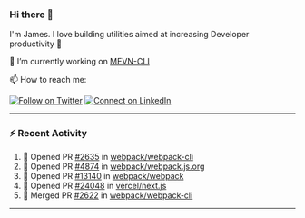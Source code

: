 ### Hi there 👋

I'm James. I love building utilities aimed at increasing Developer productivity :raised_hands: 

🔭 I’m currently working on [MEVN-CLI](https://github.com/madlabsinc/mevn-cli)

📫 How to reach me:

[![Follow on Twitter](https://img.shields.io/badge/--twitter?label=Twitter&logo=Twitter&style=social)](https://twitter.com/james_madhacks) [![Connect on LinkedIn](https://img.shields.io/badge/--linkedin?label=LinkedIn&logo=LinkedIn&style=social)](https://www.linkedin.com/in/jamesgeorge007)

---

### :zap: Recent Activity

<!--START_SECTION:activity-->
1. 💪 Opened PR [#2635](https://github.com/webpack/webpack-cli/pull/2635) in [webpack/webpack-cli](https://github.com/webpack/webpack-cli)
2. 💪 Opened PR [#4874](https://github.com/webpack/webpack.js.org/pull/4874) in [webpack/webpack.js.org](https://github.com/webpack/webpack.js.org)
3. 💪 Opened PR [#13140](https://github.com/webpack/webpack/pull/13140) in [webpack/webpack](https://github.com/webpack/webpack)
4. 💪 Opened PR [#24048](https://github.com/vercel/next.js/pull/24048) in [vercel/next.js](https://github.com/vercel/next.js)
5. 🎉 Merged PR [#2622](https://github.com/webpack/webpack-cli/pull/2622) in [webpack/webpack-cli](https://github.com/webpack/webpack-cli)
<!--END_SECTION:activity-->

---

<!--
**jamesgeorge007/jamesgeorge007** is a ✨ _special_ ✨ repository because its `README.md` (this file) appears on your GitHub profile.

Here are some ideas to get you started:

- 🌱 I’m currently learning ...
- 👯 I’m looking to collaborate on ...
- 🤔 I’m looking for help with ...
- 💬 Ask me about ...
- 😄 Pronouns: ...
- ⚡ Fun fact: ...
-->
